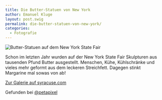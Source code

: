 ```yaml
---
title: Die Butter-Statuen von New York
author: Emanuel Kluge
layout: post.swig
permalink: die-butter-statuen-von-new-york/
categories:
  - Fotografie
---
```


<noscript data-src="/wp-content/uploads/2009/08/butter-statuen-new-york.jpg" data-alt="Butter-Statuen auf dem New York State Fair">
<img src="/wp-content/uploads/2009/08/butter-statuen-new-york.jpg" alt="Butter-Statuen auf dem New York State Fair">
</noscript>

Schon im letzten Jahr wurden auf der New York State Fair Skulpturen aus tausenden Pfund Butter ausgestellt. Menschen, Kühe, Kühlschränke und vieles mehr geformt aus dem leckeren Streichfett. Dagegen stinkt Margarine mal sowas von ab!

[Zur Galerie auf syracuse.com][gallery]

Gefunden bei [@petapixel][petapixel]

[gallery]: http://photos.syracuse.com/gallery/4456/New%20York%20State%20Fair%20butter%20sculptures%20over%20the%20years
[petapixel]: http://twitter.com/petapixel/status/3659073905
